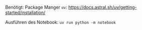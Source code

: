 Benötigt:
Package Manger `uv`: https://docs.astral.sh/uv/getting-started/installation/

Ausführen des Notebook:
`uv run python -m notebook`

